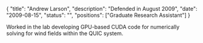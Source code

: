 {
	"title": "Andrew Larson",
	"description": "Defended in August 2009",
	"date": "2009-08-15",
	"status": "",
	"positions": ["Graduate Research Assistant"]
}

Worked in the lab developing GPU-based CUDA code for numerically solving for wind fields within the QUIC system.
